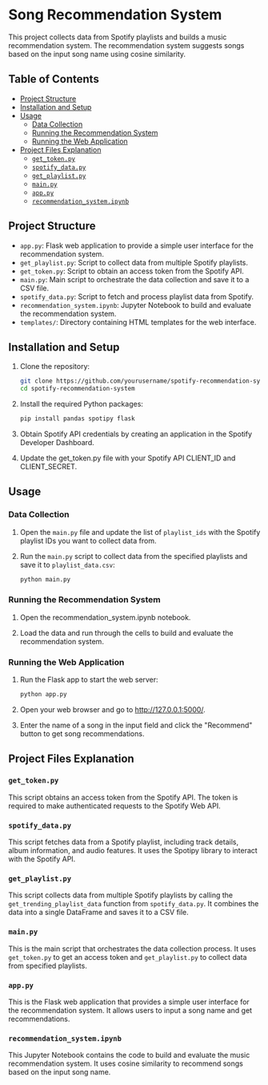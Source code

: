 
# Song Recommendation System

This project collects data from Spotify playlists and builds a music recommendation system. The recommendation system suggests songs based on the input song name using cosine similarity.

## Table of Contents

- [Project Structure](#project-structure)
- [Installation and Setup](#installation-and-setup)
- [Usage](#usage)
  - [Data Collection](#data-collection)
  - [Running the Recommendation System](#running-the-recommendation-system)
  - [Running the Web Application](#running-the-web-application)
- [Project Files Explanation](#project-files-explanation)
  - [`get_token.py`](#get_tokenpy)
  - [`spotify_data.py`](#spotify_datapy)
  - [`get_playlist.py`](#get_playlistpy)
  - [`main.py`](#mainpy)
  - [`app.py`](#apppy)
  - [`recommendation_system.ipynb`](#recommendation_systemipynb)

## Project Structure

- `app.py`: Flask web application to provide a simple user interface for the recommendation system.
- `get_playlist.py`: Script to collect data from multiple Spotify playlists.
- `get_token.py`: Script to obtain an access token from the Spotify API.
- `main.py`: Main script to orchestrate the data collection and save it to a CSV file.
- `spotify_data.py`: Script to fetch and process playlist data from Spotify.
- `recommendation_system.ipynb`: Jupyter Notebook to build and evaluate the recommendation system.
- `templates/`: Directory containing HTML templates for the web interface.

## Installation and Setup

1. Clone the repository:

   ```sh
   git clone https://github.com/yourusername/spotify-recommendation-system.git
   cd spotify-recommendation-system
   
2. Install the required Python packages:

   ```sh
   pip install pandas spotipy flask

4. Obtain Spotify API credentials by creating an application in the Spotify Developer Dashboard.

5. Update the get_token.py file with your Spotify API CLIENT_ID and CLIENT_SECRET.


## Usage

### Data Collection

1. Open the `main.py` file and update the list of `playlist_ids` with the Spotify playlist IDs you want to collect data from.

2. Run the `main.py` script to collect data from the specified playlists and save it to `playlist_data.csv`:

   ```sh
   python main.py

### Running the Recommendation System

1. Open the recommendation_system.ipynb notebook.

2. Load the data and run through the cells to build and evaluate the recommendation system.

### Running the Web Application

1. Run the Flask app to start the web server:

   ```sh
   python app.py

2. Open your web browser and go to http://127.0.0.1:5000/.

3. Enter the name of a song in the input field and click the "Recommend" button to get song recommendations.

## Project Files Explanation

### `get_token.py`
This script obtains an access token from the Spotify API. The token is required to make authenticated requests to the Spotify Web API.

### `spotify_data.py`
This script fetches data from a Spotify playlist, including track details, album information, and audio features. It uses the Spotipy library to interact with the Spotify API.

### `get_playlist.py`
This script collects data from multiple Spotify playlists by calling the `get_trending_playlist_data` function from `spotify_data.py`. It combines the data into a single DataFrame and saves it to a CSV file.

### `main.py`
This is the main script that orchestrates the data collection process. It uses `get_token.py` to get an access token and `get_playlist.py` to collect data from specified playlists.

### `app.py`
This is the Flask web application that provides a simple user interface for the recommendation system. It allows users to input a song name and get recommendations.

### `recommendation_system.ipynb`
This Jupyter Notebook contains the code to build and evaluate the music recommendation system. It uses cosine similarity to recommend songs based on the input song name.
